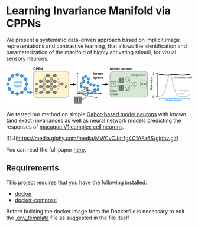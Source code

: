 # Learning Invariance Manifold via CPPNs

We present a systematic data-driven approach based on implicit image representations and contrastive learning, that allows the identification and parameterization of the manifold of highly activating stimuli, for visual sensory neurons.

<p align="center">
  <img src="figures/concept.png" />
</p>

We tested our method on simple [Gabor-based model neurons](https://github.com/sinzlab/cppn_for_invariances/tree/main/notebooks/simulated_data) with known (and exact) invariances as well as neural network models predicting the responses of [macaque V1 complex cell neurons](https://github.com/sinzlab/cppn_for_invariances/blob/main/notebooks/macaqueV1/find_invariance.ipynb).

![]U(https://media.giphy.com/media/MWCvCJdr1g4C1AFa6S/giphy.gif)

You can read the full paper [here](https://openreview.net/forum?id=2dQyENiU330).


## Requirements

This project requires that you have the following installed:

- [docker](https://docs.docker.com/get-docker/)
- [docker-compose](https://docs.docker.com/compose/install/)

Before building the docker image from the Dockerfile is necessary to edit the [.env_template](https://github.com/sinzlab/cppn_for_invariances/blob/main/.env_template) file as suggested in the file itself

